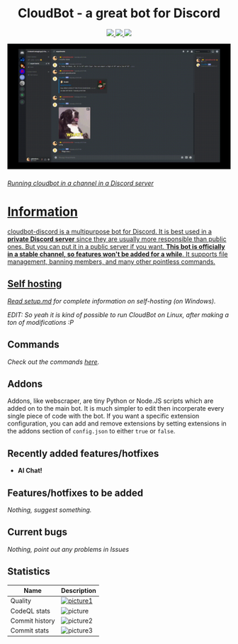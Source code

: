 <h1 align="center">
  <br>
  <b>CloudBot - a great bot for Discord</b>
</h1>

<p align="center">
  <a href="https://top.gg/bot/835841382882738216/vote">
  <img src="https://img.shields.io/badge/%20-Vote%20for%20me-purple?style=flat">
  
  <a href="https://discord.com/oauth2/authorize?client_id=835841382882738216&scope=bot&permissions=68612">
  <img src="https://img.shields.io/badge/%20-Invite%20-blue?style=flat">
  
  <a href="about:blank">
  <img src="https://img.shields.io/badge/channel-stable-green?style=flat">
    
  <a href="">
</p>

![running](https://github.com/ajskateboarder/stuff/blob/main/recording4.gif)

###### Running cloudbot in a channel in a Discord server
#
# Information

cloudbot-discord is a multipurpose bot for Discord. It is best used in a __private Discord server__ since they are usually more responsible than public ones. But you can put it in a public server if you want. __This bot is officially in a stable channel, so features won't be added for a while__. It supports file management, banning members, and many other pointless commands.

## Self hosting

*[Read setup.md](https://github.com/themysticsavages/cloudbot-discord/blob/main/setup.md) for complete information on self-hosting (on Windows).*

*EDIT: So yeah it is kind of possible to run CloudBot on Linux, after making a ton of modifications :P* 

## Commands

*Check out the commands [here](https://ajskateboarder.github.io/cloudbot).*

## Addons

Addons, like webscraper, are tiny Python or Node.JS scripts which are added on to the main bot. It is much simpler to edit then incorperate every single piece of code with the bot. If you want a specific extension configuration, you can add and remove extensions by setting extensions in the addons section of `config.json` to either `true` or `false`.

## Recently added features/hotfixes

- __AI Chat!__

## Features/hotfixes to be added

*Nothing, suggest something.*

## Current bugs

*Nothing, point out any problems in Issues*

## Statistics
    
| Name          | Description   |
| ------------- | ------------- |
| Quality       | [![picture1](https://img.shields.io/codacy/grade/cbb4043ea7fb4b3da0e68a864e9184b8?label=quality )](https://app.codacy.com/gh/themysticsavages/cloudbot-discord/dashboard)  |
| CodeQL stats  | ![picture](https://github.com/themysticsavages/cloudbot-discord/actions/workflows/codeql-analysis.yml/badge.svg)  |
| Commit history| ![picture2](https://img.shields.io/github/commit-activity/m/themysticsavages/cloudbot-discord)|
| Commit stats  | ![picture3](https://img.shields.io/github/checks-status/themysticsavages/cloudbot-discord/main)
